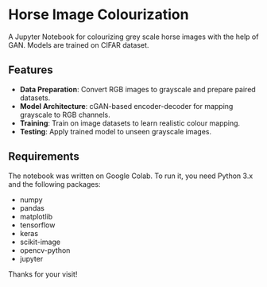 # Horse Image Colourization
A Jupyter Notebook for colourizing grey scale horse images with the help of GAN.
Models are trained on CIFAR dataset.

## Features
- **Data Preparation**: Convert RGB images to grayscale and prepare paired datasets.
- **Model Architecture**: cGAN-based encoder-decoder for mapping grayscale to RGB channels.
- **Training**: Train on image datasets to learn realistic colour mapping.
- **Testing**: Apply trained model to unseen grayscale images.

## Requirements
The notebook was written on Google Colab. To run it, you need Python 3.x and the following packages:
- numpy
- pandas
- matplotlib
- tensorflow
- keras
- scikit-image
- opencv-python
- jupyter
  
Thanks for your visit!
